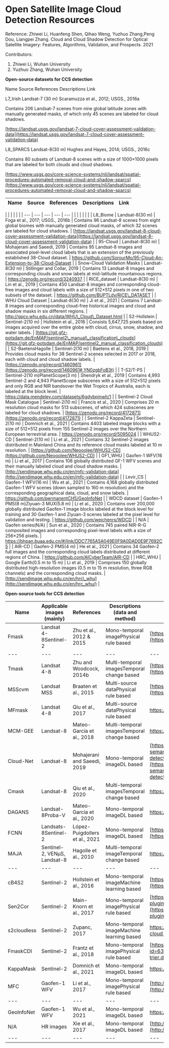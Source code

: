 # Open Satellite Image Cloud Detection Resources

Reference:
Zhiwei Li, Huanfeng Shen, Qihao Weng, Yuzhuo Zhang,Peng Dou, Liangpei Zhang. Cloud and Cloud Shadow Detection for Optical Satellite Imagery: Features, Algorithms, Validation, and Prospects. 2021

Contributors:
1. Zhiwei Li, Wuhan University
2. Yuzhuo Zhang, Wuhan University

**Open-source datasets for CCS detection**

Name Source References Descriptions Link

L7\_Irish Landsat-7 (30 m) Scaramuzza et al., 2012; USGS., 2016a

Contains 206 Landsat-7 scenes from nine global latitude zones with manually generated masks, of which only 45 scenes are labeled for cloud shadows.

[https://landsat.usgs.gov/landsat-7-cloud-cover-assessment-validation-data](https://landsat.usgs.gov/landsat-7-cloud-cover-assessment-validation-data)

L8\_SPARCS Landsat-8(30 m) Hughes and Hayes, 2014; USGS., 2016c

Contains 80 subsets of Landsat-8 scenes with a size of 1000×1000 pixels that are labeled for both clouds and cloud shadows.

[https://www.usgs.gov/core-science-systems/nli/landsat/spatial-procedures-automated-removal-cloud-and-shadow-sparcs](https://www.usgs.gov/core-science-systems/nli/landsat/spatial-procedures-automated-removal-cloud-and-shadow-sparcs)

| Name | Source | References | Descriptions | Link |
| --- | --- | --- | --- | --- |
|
 |
 |
 |
 |
 |
| --- | --- | --- | --- | --- |
|
 |
 |
 |
 |
 |
| L8\_Biome | Landsat-8(30 m) | Foga et al., 2017; USGS., 2016b | Contains 96 Landsat-8 scenes from eight global biomes with manually generated cloud masks, of which 32 scenes are labeled for cloud shadows. | [https://landsat.usgs.gov/landsat-8-cloud-cover-assessment-validation-data](https://landsat.usgs.gov/landsat-8-cloud-cover-assessment-validation-data) |
| 95-Cloud | Landsat-8(30 m) | Mohajerani and Saeedi, 2019 | Contains 95 Landsat-8 images and associated pixel-level cloud labels that is an extension of the previously established 38-Cloud dataset. | https://github.com/SorourMo/95-Cloud-An-Extension-to-38-Cloud-Dataset |
| Snow-Cloud Validation Masks | Landsat-8(30 m) | Stillinger and Collar, 2019 | Contains 13 Landsat-8 images and corresponding clouds and snow labels at mid-latitude mountainous regions. | https://zenodo.org/record/3240937 |
| RICE\_dataset | Landsat-8(30 m) | Lin et al., 2019 | Contains 450 Landsat-8 images and corresponding cloud-free images and cloud labels with a size of 512×512 pixels in one of two subsets of the dataset. | https://github.com/BUPTLdy/RICE\_DATASET |
| WHU Cloud Dataset | Landsat-8(30 m) | Ji et al., 2021 | Contains 7 Landsat-8 images and corresponding cloud-free historical images and cloud and shadow masks in six different regions. | http://gpcv.whu.edu.cn/data/WHU\_Cloud\_Dataset.html |
| S2-Hollstein | Sentinel-2(10 m) | Hollstein et al., 2016 | Consists 5,647,725 pixels based on images acquired over the entire globe with cloud, cirrus, snow, shadow, and water labels. | [https://git.gfz-potsdam.de/EnMAP/sentinel2\_manual\_classification\_clouds](https://git.gfz-potsdam.de/EnMAP/sentinel2_manual_classification_clouds) |
| S2-BaetensHagolle | Sentinel-2(10 m) | Baetens et al., 2018, 2019 | Provides cloud masks for 38 Sentinel-2 scenes selected in 2017 or 2018, each with cloud and cloud shadow labels. | [https://zenodo.org/record/1460961](https://zenodo.org/record/1460961#.YN0zgbFoB3t) |
| T-S2/T-PS | Sentinel-2(10 m)PlanetScope(3 m) | Shendryk et al., 2019 | Contains 4,993 Sentinel-2 and 4,943 PlanetScope subscenes with a size of 512×512 pixels and only RGB and NIR bandsover the Wet Tropics of Australia, each is labeled at the block level. | https://data.mendeley.com/datasets/6gdybpjnwh/1 |
| Sentinel-2 Cloud Mask Catalogue | Sentinel-2(10 m) | Francis et al., 2020 | Comprises 20 m resolution cloud masks for 513 subscenes, of which 424 subscenes are labeled for cloud shadows. | [https://zenodo.org/record/4172871](https://zenodo.org/record/4172871) |
| Sentinel-2 KappaZeta | Sentinel-2(10 m) | Domnich et al., 2021 | Contains 4403 labeled image blocks with a size of 512×512 pixels from 155 Sentinel-2 images over the Northern European terrestrial area. | https://zenodo.org/record/5095024 |
| WHUS2-CD | Sentinel-2(10 m) | Li et al., 2021 | Contains 32 Sentinel-2 images distributed in Mainland China and its reference cloud masks labeled at 10 m resolution. | [https://github.com/Neooolee/WHUS2-CD](https://github.com/Neooolee/WHUS2-CD) |
| GF1\_WHU | Gaofen-1 WFV(16 m) | Li et al., 2017 | Contains 108 globally distributed GF-1 WFV scenes and their manually labeled cloud and cloud shadow masks. | [http://sendimage.whu.edu.cn/en/mfc-validation-data](http://sendimage.whu.edu.cn/en/mfc-validation-data) |
| Levir\_CS | Gaofen-1 WFV(16 m) | Wu et al., 2021 | Contains 4,168 globally distributed Gaofen-1 WFV scenes (down sampled to 160 m resolution) and the corresponding geographical data, cloud, and snow labels. | https://github.com/permanentCH5/GeoInfoNet |
| WDCD dataset | Gaofen-1 PMS(8 m)Ziyuan-3 MUX(5.8 m) | Li et al., 2020 | Contains over 200,000 globally distributed Gaofen-1 image blocks labeled at the block level for training and 30 Gaofen-1 and Ziyuan-3 scenes labeled at the pixel level for validation and testing. | https://github.com/weichenrs/WDCD |
| N/A | Gaofen series(N/A) | Sun et al., 2020 | Contains 745 paired NIR-R-G composited images and corresponding pixel-level labels with a size of 256×256 pixels. | https://bhpan.buaa.edu.cn/#/link/DDC7765A5A049E0F9A0DAD0E9F7692C5 |
| AIR-CD | Gaofen-2 PMS(4 m) | He et al., 2021 | Contains 34 Gaofen-2 full images and the corresponding cloud labels distributed at different regions of China. | https://github.com/AICyberTeam/AIR-CD |
| HRC\_WHU | Google Earth(0.5 m to 15 m) | Li et al., 2019 | Comprises 150 globally distributed high-resolution images (0.5 m to 15 m resolution, three RGB channels) and the corresponding cloud masks. | [http://sendimage.whu.edu.cn/en/hrc\_whu](http://sendimage.whu.edu.cn/en/hrc_whu/) |

**Open-source tools for CCS detection**

| Name | Applicable images (mainly) | References | Descriptions (data and method) | Link |
| --- | --- | --- | --- | --- |
| Fmask | Landsat 4-8Sentinel-2 | Zhu et al., 2012 &amp; 2015 | Mono-temporal imagePhysical rule based | [https://github.com/GERSL/Fmask](https://github.com/GERSL/Fmask) |
| --- | --- | --- | --- | --- |
| Tmask | Landsat 4-8 | Zhu and Woodcock, 2014b | Multi-temporal imagesTemporal change based | [https://github.com/GERSL/Tmask](https://github.com/GERSL/Tmask) |
| MSScvm | Landsat MSS | Braaten et al., 2015 | Multi-source dataPhysical rule based | [https://github.com/jdbcode/MSScvm](https://github.com/jdbcode/MSScvm) |
| MFmask | Landsat 4-8 | Qiu et al., 2017 | Multi-source dataPhysical rule based | https://github.com/qsly09/MFmask |
| MCM-GEE | Landsat-8 | Mateo-García et al., 2018 | Multi-temporal imagesTemporal change based | https://github.com/IPL-UV/ee\_ipl\_uv |
| Cloud-Net | Landsat-8 | Mohajerani and Saeedi, 2019 | Mono-temporal imageDL based | [https://github.com/SorourMo/Cloud-Net-A-semantic-segmentation-CNN-for-cloud-detection](https://github.com/SorourMo/Cloud-Net-A-semantic-segmentation-CNN-for-cloud-detection) |
| Cmask | Landsat-8 | Qiu et al., 2020 | Multi-temporal imagesTemporal change based | https://github.com/GERSL/Cmask |
| DAGANS | Landsat-8Proba-V | Mateo-Garcia et al., 2020 | Mono-temporal imageDL based | https://github.com/IPL-UV/pvl8dagans |
| FCNN | Landsats-8Sentinel-2 | López-Puigdollers et al., 2021 | Mono-temporal imageDL based | [https://github.com/IPL-UV/DL-L8S2-UV](https://github.com/IPL-UV/DL-L8S2-UV) |
| MAJA | Sentinel-2, VENµS, Landsat-8 | Hagolle et al., 2010 | Multi-temporal imageTemporal change based | https://github.com/CNES/MAJA |
| --- | --- | --- | --- | --- |
| cB4S2 | Sentinel-2 | Hollstein et al., 2016 | Mono-temporal imageMachine learning based | [https://github.com/hollstein/cB4S2](https://github.com/hollstein/cB4S2) |
| Sen2Cor | Sentinel-2 | Main-Knorn et al., 2017 | Mono-temporal imagePhysical rule based | [https://step.esa.int/main/snap-supported-plugins/sen2cor/](https://step.esa.int/main/snap-supported-plugins/sen2cor/) |
| s2cloudless | Sentinel-2 | Zupanc, 2017 | Mono-temporal imageMachine learning based | https://github.com/sentinel-hub/sentinel2-cloud-detector |
| FmaskCDI | Sentinel-2 | Frantz et al., 2018 | Mono-temporal imagePhysical rule based | [https://www.uni-trier.de/index.php?id=63673](https://www.uni-trier.de/index.php?id=63673) |
| KappaMask | Sentinel-2 | Domnich et al., 2021 | Mono-temporal imageDL based | https://github.com/kappazeta/cm\_predict |
| MFC | Gaofen-1 WFV | Li et al., 2017 | Mono-temporal imagePhysical rule based | [http://sendimage.whu.edu.cn/en/mfc](http://sendimage.whu.edu.cn/en/mfc) |
| --- | --- | --- | --- | --- |
| GeoInfoNet | Gaofen-1 WFV | Wu et al., 2021 | Mono-temporal imageDL based | https://github.com/permanentCH5/GeoInfoNet |
| N/A | HR images | Xie et al., 2017 | Mono-temporal imageDL based | [http://xfy.buaa.edu.cn/code.html](http://xfy.buaa.edu.cn/code.html) |
| --- | --- | --- | --- | --- |
